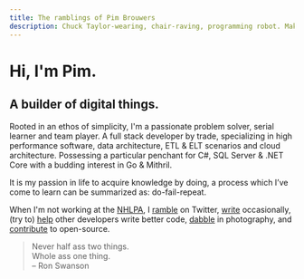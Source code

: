 ```yaml
---
title: The ramblings of Pim Brouwers
description: Chuck Taylor-wearing, chair-raving, programming robot. Making databases harder, better, faster, stronger.
---
```


# Hi, I'm Pim. 
## A builder of digital things.

Rooted in an ethos of simplicity, I'm a passionate problem solver, serial learner and team player. A full stack developer by trade, specializing in high performance software, data architecture, ETL & ELT scenarios and cloud architecture. Possessing a particular penchant for C#, SQL Server & .NET Core with a budding interest in Go & Mithril.

It is my passion in life to acquire knowledge by doing, a process which I’ve come to learn can be summarized as: do-fail-repeat. 

When I'm not working at the [NHLPA][nhlpa], I [ramble][twitter] on Twitter, [write][write] occasionally, (try to) [help][help] other developers write better code, [dabble][photography] in photography, and [contribute][open-source] to open-source.

[twitter]: https://twitter.com/mathijspim
[nhlpa]: https://www.nhlpa.com
[write]: https://dev.to/mathijspim
[help]: https://stackoverflow.com/search?q=user%3A2421277
[photography]: https://500px.com/mathijspim
[open-source]: https://github.com/pimbrouwers

> Never half ass two things.<br />
Whole ass one thing.<br />
&ndash; Ron Swanson